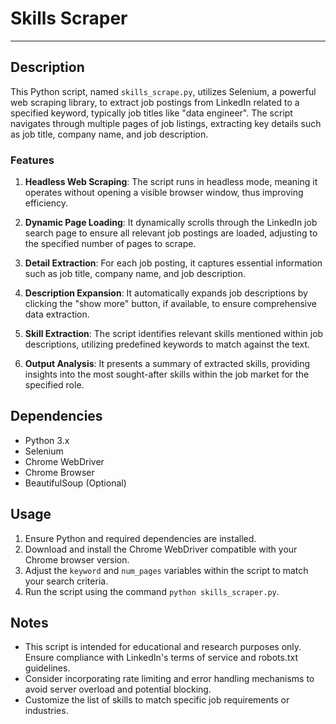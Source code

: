 # Skills Scraper

---

## Description

This Python script, named `skills_scrape.py`, utilizes Selenium, a powerful web scraping library, to extract job postings from LinkedIn related to a specified keyword, typically job titles like "data engineer". The script navigates through multiple pages of job listings, extracting key details such as job title, company name, and job description. 

### Features

1. **Headless Web Scraping**: The script runs in headless mode, meaning it operates without opening a visible browser window, thus improving efficiency.

2. **Dynamic Page Loading**: It dynamically scrolls through the LinkedIn job search page to ensure all relevant job postings are loaded, adjusting to the specified number of pages to scrape.

3. **Detail Extraction**: For each job posting, it captures essential information such as job title, company name, and job description.

4. **Description Expansion**: It automatically expands job descriptions by clicking the "show more" button, if available, to ensure comprehensive data extraction.

5. **Skill Extraction**: The script identifies relevant skills mentioned within job descriptions, utilizing predefined keywords to match against the text.

6. **Output Analysis**: It presents a summary of extracted skills, providing insights into the most sought-after skills within the job market for the specified role.

## Dependencies

- Python 3.x
- Selenium
- Chrome WebDriver
- Chrome Browser
- BeautifulSoup (Optional)

## Usage

1. Ensure Python and required dependencies are installed.
2. Download and install the Chrome WebDriver compatible with your Chrome browser version.
3. Adjust the `keyword` and `num_pages` variables within the script to match your search criteria.
4. Run the script using the command `python skills_scraper.py`.

## Notes

- This script is intended for educational and research purposes only. Ensure compliance with LinkedIn's terms of service and robots.txt guidelines.
- Consider incorporating rate limiting and error handling mechanisms to avoid server overload and potential blocking.
- Customize the list of skills to match specific job requirements or industries.
